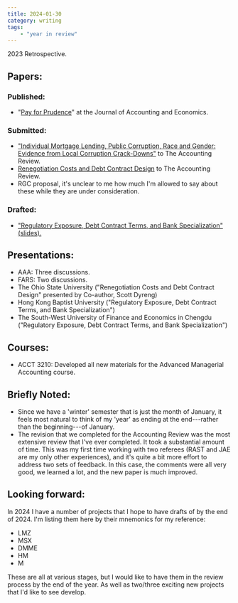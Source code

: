 ```yaml
---
title: 2024-01-30
category: writing
tags:
    - "year in review"
---
```

2023 Retrospective.

## Papers:

### Published:

- "[Pay for Prudence](https://doi.org/10.1016/j.jacceco.2023.101619)" at the Journal of Accounting and Economics.

### Submitted:

- ["Individual Mortgage Lending, Public Corruption, Race and Gender: Evidence from Local Corruption Crack-Downs"](https://papers.ssrn.com/sol3/papers.cfm?abstract_id=3888069) to The Accounting Review.
- [Renegotiation Costs and Debt Contract Design](https://dx.doi.org/10.2139/ssrn.2981069) to The Accounting Review. 
- RGC proposal, it's unclear to me how much I'm allowed to say about these while they are under consideration.

### Drafted: 

- ["Regulatory Exposure, Debt Contract Terms, and Bank Specialization" (slides).](https://arthurhowardmorris.github.io/assets/slides/kmms/kmms.pdf) 

## Presentations:

- AAA: Three discussions.
- FARS: Two discussions.
- The Ohio State University ("Renegotiation Costs and Debt Contract Design" presented by Co-author, Scott Dyreng)
- Hong Kong Baptist University ("Regulatory Exposure, Debt Contract Terms, and Bank Specialization")
- The South-West University of Finance and Economics in Chengdu ("Regulatory Exposure, Debt Contract Terms, and Bank Specialization")

## Courses:

- ACCT 3210: Developed all new materials for the Advanced Managerial Accounting course. 

## Briefly Noted:

- Since we have a 'winter' semester that is just the month of January, it feels most natural to think of my 'year' as ending at the end---rather than the beginning---of January.
- The revision that we completed for the Accounting Review was the most extensive review that I've ever completed. It took a substantial amount of time. This was my first time working with two referees (RAST and JAE are my only other experiences), and it's quite a bit more effort to address two sets of feedback. In this case, the comments were all very good, we learned a lot, and the new paper is much improved.

## Looking forward:

In 2024 I have a number of projects that I hope to have drafts of by the end of 2024. I'm listing them here by their mnemonics for my reference: 

- LMZ
- MSX 
- DMME 
- HM 
- M 

These are all at various stages, but I would like to have them in the review process by the end of the year. As well as two/three exciting new projects that I'd like to see develop.

